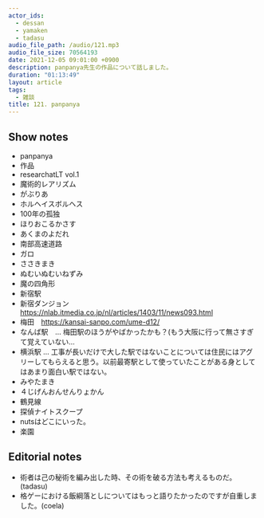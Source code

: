 ```yaml
---
actor_ids:
  - dessan
  - yamaken
  - tadasu
audio_file_path: /audio/121.mp3
audio_file_size: 70564193
date: 2021-12-05 09:01:00 +0900
description: panpanya先生の作品について話しました。
duration: "01:13:49"
layout: article
tags:
  - 雑談
title: 121. panpanya
---
```


## Show notes
- panpanya
- 作品
- researchatLT vol.1
- 魔術的レアリズム
- がぶりあ
- ホルヘイスボルヘス
- 100年の孤独
- ほりおこるかさす
- あくまのよだれ
- 南部高速道路
- ガロ
- ささきまき
- ぬむいぬむいねずみ
- 魔の四角形
- 新宿駅
- 新宿ダンジョン https://nlab.itmedia.co.jp/nl/articles/1403/11/news093.html
- 梅田　https://kansai-sanpo.com/ume-d12/
- なんば駅　… 梅田駅のほうがやばかったかも？(もう大阪に行って無さすぎて覚えていない…
- 横浜駅 … 工事が長いだけで大した駅ではないことについては住民にはアグリーしてもらえると思う。以前最寄駅として使っていたことがある身としてはあまり面白い駅ではない。
- みやたまき
- ４じげんおんせんりょかん
- 鶴見線
- 探偵ナイトスクープ
- nutsはどこにいった。
- 楽園

## Editorial notes
- 術者は己の秘術を編み出した時、その術を破る方法も考えるものだ。(tadasu)
- 格ゲーにおける飯綱落としについてはもっと語りたかったのですが自重しました。(coela)



